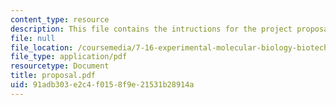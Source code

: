 ```yaml
---
content_type: resource
description: This file contains the intructions for the project proposal.
file: null
file_location: /coursemedia/7-16-experimental-molecular-biology-biotechnology-ii-spring-2005/91adb303e2c4f0158f9e21531b28914a_proposal.pdf
file_type: application/pdf
resourcetype: Document
title: proposal.pdf
uid: 91adb303-e2c4-f015-8f9e-21531b28914a
---
```

